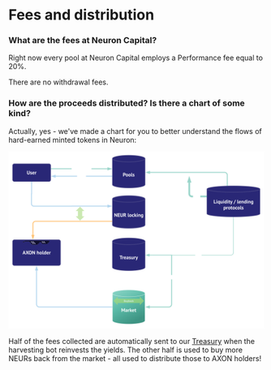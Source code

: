 # Fees and distribution

### What are the fees at Neuron Capital?

Right now every pool at Neuron Capital employs a Performance fee equal to 20%.

There are no withdrawal fees.

### How are the proceeds distributed? Is there a chart of some kind?

Actually, yes - we've made a chart for you to better understand the flows of hard-earned minted tokens in Neuron:

![](../.gitbook/assets/neur_-_tokenomics%20%282%29.svg)

Half of the fees collected are automatically sent to our [Treasury](https://zapper.fi/dashboard?address=0x066419eaef5de53cc5da0d8702b990c5bc7d1ab3) when the harvesting bot reinvests the yields. The other half is used to buy more NEURs back from the market - all used to distribute those to AXON holders!

